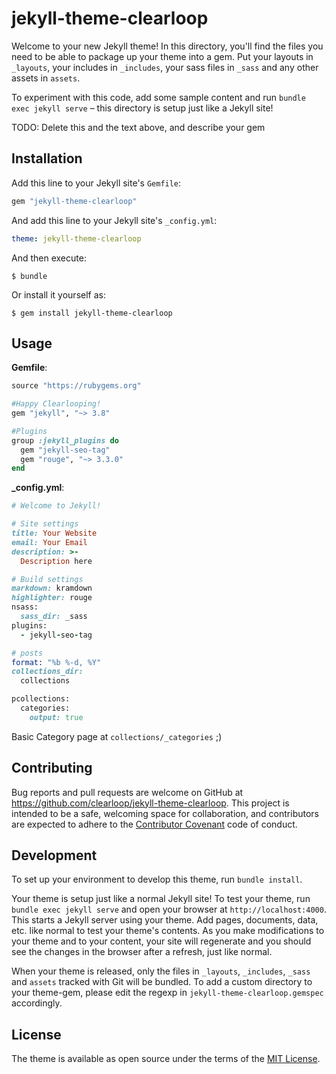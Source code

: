 # jekyll-theme-clearloop

Welcome to your new Jekyll theme! In this directory, you'll find the files you need to be able to package up your theme into a gem. Put your layouts in `_layouts`, your includes in `_includes`, your sass files in `_sass` and any other assets in `assets`.

To experiment with this code, add some sample content and run `bundle exec jekyll serve` – this directory is setup just like a Jekyll site!

TODO: Delete this and the text above, and describe your gem


## Installation

Add this line to your Jekyll site's `Gemfile`:

```ruby
gem "jekyll-theme-clearloop"
```

And add this line to your Jekyll site's `_config.yml`:

```yaml
theme: jekyll-theme-clearloop
```

And then execute:

    $ bundle

Or install it yourself as:

    $ gem install jekyll-theme-clearloop

## Usage

__Gemfile__:
```ruby
source "https://rubygems.org"

#Happy Clearlooping!
gem "jekyll", "~> 3.8"

#Plugins
group :jekyll_plugins do
  gem "jekyll-seo-tag"
  gem "rouge", "~> 3.3.0"
end
```

__\_config.yml__:
```ruby
# Welcome to Jekyll!

# Site settings
title: Your Website
email: Your Email
description: >-
  Description here

# Build settings
markdown: kramdown
highlighter: rouge
nsass:
  sass_dir: _sass
plugins:
  - jekyll-seo-tag

# posts
format: "%b %-d, %Y"
collections_dir: 
  collections

pcollections:
  categories:
    output: true
```

Basic Category page at `collections/_categories` ;)

## Contributing

Bug reports and pull requests are welcome on GitHub at https://github.com/clearloop/jekyll-theme-clearloop. This project is intended to be a safe, welcoming space for collaboration, and contributors are expected to adhere to the [Contributor Covenant](http://contributor-covenant.org) code of conduct.

## Development

To set up your environment to develop this theme, run `bundle install`.

Your theme is setup just like a normal Jekyll site! To test your theme, run `bundle exec jekyll serve` and open your browser at `http://localhost:4000`. This starts a Jekyll server using your theme. Add pages, documents, data, etc. like normal to test your theme's contents. As you make modifications to your theme and to your content, your site will regenerate and you should see the changes in the browser after a refresh, just like normal.

When your theme is released, only the files in `_layouts`, `_includes`, `_sass` and `assets` tracked with Git will be bundled.
To add a custom directory to your theme-gem, please edit the regexp in `jekyll-theme-clearloop.gemspec` accordingly.

## License

The theme is available as open source under the terms of the [MIT License](https://opensource.org/licenses/MIT).
